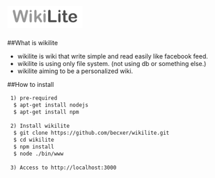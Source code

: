 
![alt wikilite](https://github.com/becxer/wikilite/raw/master/public/img/logo.png)
======

##What is wikilite
 * wikilite is wiki that write simple and read easily like facebook feed.
 * wikilite is using only file system. (not using db or something else.)
 * wikilite aiming to be a personalized wiki. 

##How to install

```
 1) pre-required
  $ apt-get install nodejs
  $ apt-get install npm
 
 2) Install wikilite
  $ git clone https://github.com/becxer/wikilite.git
  $ cd wikilite
  $ npm install
  $ node ./bin/www

 3) Access to http://localhost:3000 

```
